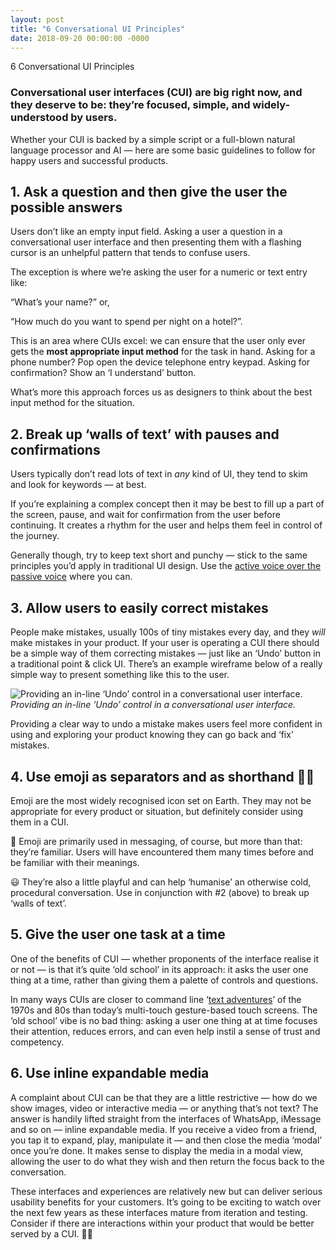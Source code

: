 ```yaml
---
layout: post
title: "6 Conversational UI Principles"
date: 2018-09-20 00:00:00 -0000
---
```


6 Conversational UI Principles

### Conversational user interfaces (CUI) are big right now, and they deserve to be: they’re focused, simple, and widely-understood by users.

Whether your CUI is backed by a simple script or a full-blown natural language processor and AI — here are some basic guidelines to follow for happy users and successful products.

## 1. Ask a question and then give the user the possible answers

Users don’t like an empty input field. Asking a user a question in a conversational user interface and then presenting them with a flashing cursor is an unhelpful pattern that tends to confuse users.

The exception is where we’re asking the user for a numeric or text entry like:

“What’s your name?” or,

“How much do you want to spend per night on a hotel?”.

This is an area where CUIs excel: we can ensure that the user only ever gets the **most appropriate input method** for the task in hand. Asking for a phone number? Pop open the device telephone entry keypad. Asking for confirmation? Show an ‘I understand’ button.

What’s more this approach forces us as designers to think about the best input method for the situation.

## 2. Break up ‘walls of text’ with pauses and confirmations

Users typically don’t read lots of text in *any* kind of UI, they tend to skim and look for keywords — at best.

If you’re explaining a complex concept then it may be best to fill up a part of the screen, pause, and wait for confirmation from the user before continuing. It creates a rhythm for the user and helps them feel in control of the journey.

Generally though, try to keep text short and punchy — stick to the same principles you’d apply in traditional UI design. Use the [active voice over the passive voice](https://developers.google.com/style/voice) where you can.

## 3. Allow users to easily correct mistakes

People make mistakes, usually 100s of tiny mistakes every day, and they *will* make mistakes in your product. If your user is operating a CUI there should be a simple way of them correcting mistakes — just like an ‘Undo’ button in a traditional point & click UI. There’s an example wireframe below of a really simple way to present something like this to the user.

![Providing an in-line ‘Undo’ control in a conversational user interface.](https://cdn-images-1.medium.com/max/2000/1*OniuKEpu38W7_4nFNII-bg.png)*Providing an in-line ‘Undo’ control in a conversational user interface.*

Providing a clear way to undo a mistake makes users feel more confident in using and exploring your product knowing they can go back and ‘fix’ mistakes.

## 4. Use emoji as separators and as shorthand 👍🏼

Emoji are the most widely recognised icon set on Earth. They may not be appropriate for every product or situation, but definitely consider using them in a CUI.

💬 Emoji are primarily used in messaging, of course, but more than that: they’re familiar. Users will have encountered them many times before and be familiar with their meanings.

😃 They’re also a little playful and can help ‘humanise’ an otherwise cold, procedural conversation. Use in conjunction with #2 (above) to break up ‘walls of text’.

## 5. Give the user one task at a time

One of the benefits of CUI — whether proponents of the interface realise it or not — is that it’s quite ‘old school’ in its approach: it asks the user one thing at a time, rather than giving them a palette of controls and questions.

In many ways CUIs are closer to command line ‘[text adventures](https://en.wikipedia.org/wiki/Text-based_game)’ of the 1970s and 80s than today’s multi-touch gesture-based touch screens. The ‘old school’ vibe is no bad thing: asking a user one thing at at time focuses their attention, reduces errors, and can even help instil a sense of trust and competency.

## 6. Use inline expandable media

A complaint about CUI can be that they are a little restrictive — how do we show images, video or interactive media — or anything that’s not text? The answer is handily lifted straight from the interfaces of WhatsApp, iMessage and so on — inline expandable media. If you receive a video from a friend, you tap it to expand, play, manipulate it — and then close the media ‘modal’ once you’re done. It makes sense to display the media in a modal view, allowing the user to do what they wish and then return the focus back to the conversation.

These interfaces and experiences are relatively new but can deliver serious usability benefits for your customers. It’s going to be exciting to watch over the next few years as these interfaces mature from iteration and testing. Consider if there are interactions within your product that would be better served by a CUI. 👋🏼
